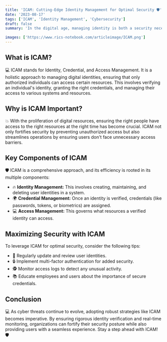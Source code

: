 ```yaml
---
title: 'ICAM: Cutting-Edge Identity Management for Optimal Security 🛡️'
date: '2023-08-17'
tags: ['ICAM', 'Identity Management', 'Cybersecurity']
draft: false
summary: 'In the digital age, managing identity is both a security necessity and an efficiency driver. Dive into the world of ICAM and discover how it seamlessly blends top-tier security with streamlined access.'

images: ['https://www.rics-notebook.com/articleimage/ICAM.png']
---
```


## What is ICAM?

💻 ICAM stands for Identity, Credential, and Access Management. It is a holistic approach to managing digital identities, ensuring that only authorized individuals can access certain resources. This involves verifying an individual's identity, granting the right credentials, and managing their access to various systems and resources.

## Why is ICAM Important?

💥 With the proliferation of digital resources, ensuring the right people have access to the right resources at the right time has become crucial. ICAM not only fortifies security by preventing unauthorized access but also streamlines operations by ensuring users don't face unnecessary access barriers.

## Key Components of ICAM

🛡️ ICAM is a comprehensive approach, and its efficiency is rooted in its multiple components:

- 🔥 **Identity Management:** This involves creating, maintaining, and deleting user identities in a system.
- 🌍 **Credential Management:** Once an identity is verified, credentials (like passwords, tokens, or biometrics) are assigned.
- 💻 **Access Management:** This governs what resources a verified identity can access.

## Maximizing Security with ICAM

To leverage ICAM for optimal security, consider the following tips:

- 🔄 Regularly update and review user identities.
- 🔒 Implement multi-factor authentication for added security.
- 🕵️ Monitor access logs to detect any unusual activity.
- 📚 Educate employees and users about the importance of secure credentials.

## Conclusion

💻 As cyber threats continue to evolve, adopting robust strategies like ICAM becomes imperative. By ensuring rigorous identity verification and real-time monitoring, organizations can fortify their security posture while also providing users with a seamless experience. Stay a step ahead with ICAM! 🛡️
